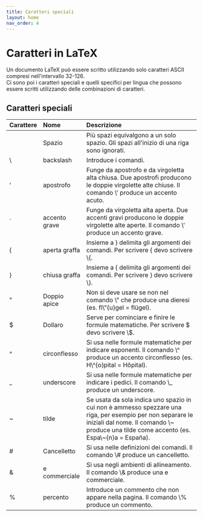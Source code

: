 ```yaml
---
title: Caratteri speciali
layout: home
nav_order: 4
---
```


# Caratteri in LaTeX

Un documento LaTeX può essere scritto utilizzando solo caratteri ASCII compresi nell'intervallo 32-126.  
Ci sono poi i caratteri speciali e quelli specifici per lingua che possono essere scritti utilizzando delle combinazioni di caratteri.

## Caratteri speciali

| Carattere | Nome          | Descrizione |
| :---      | :---          | :---        |
|           | Spazio        | Più spazi equivalgono a un solo spazio. Gli spazi all'inizio di una riga sono ignorati. |
| \         | backslash     | Introduce i comandi. |
| '         | apostrofo     | Funge da apostrofo e da virgoletta alta chiusa. Due apostrofi producono le doppie virgolette alte chiuse. Il comando \\' produce un accento acuto. |
| `         | accento grave | Funge da virgoletta alta aperta. Due accenti gravi producono le doppie virgolette alte aperte. Il comando \\' produce un accento grave. |
| {         | aperta graffa | Insieme a } delimita gli argomenti dei comandi. Per scrivere { devo scrivere \\{. |
| }         | chiusa graffa | Insieme a { delimita gli argomenti dei comandi. Per scrivere } devo scrivere \\}. |
| "         | Doppio apice  | Non si deve usare se non nel comando \\" che produce una dieresi (es. fl\\"{u}gel = flügel). |
| $         | Dollaro       | Serve per cominciare e finire le formule matematiche. Per scrivere $ devo scrivere \\$. |
| ^         | circonflesso  | Si usa nelle formule matematiche per indicare esponenti. Il comando \\^ produce un accento circonflesso (es. H\\^{o}pital = Hôpital). |
| _         | underscore    | Si usa nelle formule matematiche per indicare i pedici. Il comando \\_ produce un underscore. |
| ~         | tilde         | Se usata da sola indica uno spazio in cui non è ammesso spezzare una riga, per esempio per non separare le iniziali dal nome. Il comando \\~ produce una tilde come accento (es. Espa\\~{n}a = España). |
| #         | Cancelletto   | Si usa nelle definizioni dei comandi. Il comando \\# produce un cancelletto. |
| &         | e commerciale | Si usa negli ambienti di allineamento. Il comando \\& produce una e commerciale. |
| %         | percento  | Introduce un commento che non appare nella pagina. Il comando \\% produce un commento. |
